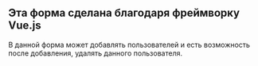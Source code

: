 ## Эта форма сделана благодаря фреймворку Vue.js
В данной форма может добавлять пользователей и есть возможность после добавления, удалять данного пользователя.
